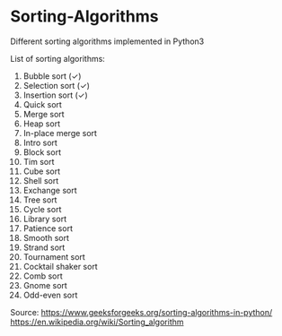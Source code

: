 # Sorting-Algorithms

Different sorting algorithms implemented in Python3

List of sorting algorithms:
1. Bubble sort (✓)
2. Selection sort (✓)
3. Insertion sort (✓)
4. Quick sort
5. Merge sort
6. Heap sort
7. In-place merge sort
8. Intro sort
9. Block sort
10. Tim sort
11. Cube sort
12. Shell sort
13. Exchange sort
14. Tree sort
15. Cycle sort
16. Library sort
17. Patience sort
18. Smooth sort
19. Strand sort
20. Tournament sort
21. Cocktail shaker sort
22. Comb sort
23. Gnome sort
24. Odd-even sort


Source:
https://www.geeksforgeeks.org/sorting-algorithms-in-python/
https://en.wikipedia.org/wiki/Sorting_algorithm
